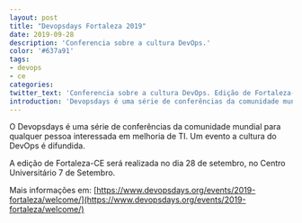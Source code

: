 ```yaml
---
layout: post
title: "Devopsdays Fortaleza 2019"
date: 2019-09-28
description: 'Conferencia sobre a cultura DevOps.'
color: '#637a91'
tags:
- devops
- ce
categories:
twitter_text: 'Conferencia sobre a cultura DevOps. Edição de Fortaleza-CE.'
introduction: 'Devopsdays é uma série de conferências da comunidade mundial para qualquer pessoa interessada em melhoria de TI.'
---
```


O Devopsdays é uma série de conferências da comunidade mundial para qualquer pessoa interessada em melhoria de TI. Um evento a cultura do DevOps é difundida.

A edição de Fortaleza-CE será realizada no dia 28 de setembro, no Centro Universitário 7 de Setembro.

Mais informações em: [https://www.devopsdays.org/events/2019-fortaleza/welcome/](https://www.devopsdays.org/events/2019-fortaleza/welcome/)

